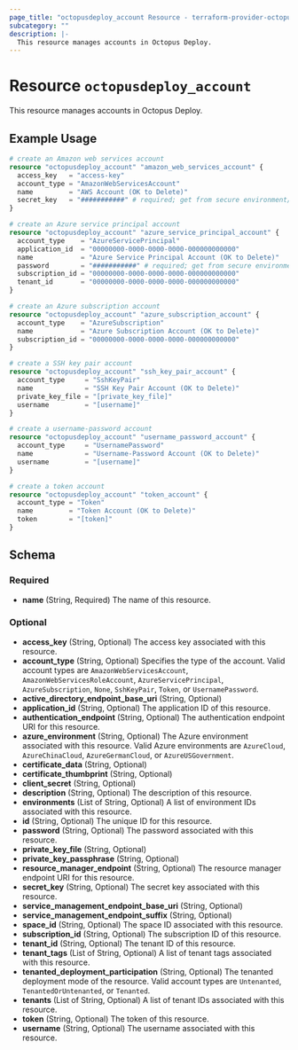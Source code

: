 ```yaml
---
page_title: "octopusdeploy_account Resource - terraform-provider-octopusdeploy"
subcategory: ""
description: |-
  This resource manages accounts in Octopus Deploy.
---
```


# Resource `octopusdeploy_account`

This resource manages accounts in Octopus Deploy.

## Example Usage

```terraform
# create an Amazon web services account
resource "octopusdeploy_account" "amazon_web_services_account" {
  access_key   = "access-key"
  account_type = "AmazonWebServicesAccount"
  name         = "AWS Account (OK to Delete)"
  secret_key   = "###########" # required; get from secure environment/store
}

# create an Azure service principal account
resource "octopusdeploy_account" "azure_service_principal_account" {
  account_type    = "AzureServicePrincipal"
  application_id  = "00000000-0000-0000-0000-000000000000"
  name            = "Azure Service Principal Account (OK to Delete)"
  password        = "###########" # required; get from secure environment/store
  subscription_id = "00000000-0000-0000-0000-000000000000"
  tenant_id       = "00000000-0000-0000-0000-000000000000"
}

# create an Azure subscription account
resource "octopusdeploy_account" "azure_subscription_account" {
  account_type    = "AzureSubscription"
  name            = "Azure Subscription Account (OK to Delete)"
  subscription_id = "00000000-0000-0000-0000-000000000000"
}

# create a SSH key pair account
resource "octopusdeploy_account" "ssh_key_pair_account" {
  account_type     = "SshKeyPair"
  name             = "SSH Key Pair Account (OK to Delete)"
  private_key_file = "[private_key_file]"
  username         = "[username]"
}

# create a username-password account
resource "octopusdeploy_account" "username_password_account" {
  account_type     = "UsernamePassword"
  name             = "Username-Password Account (OK to Delete)"
  username         = "[username]"
}

# create a token account
resource "octopusdeploy_account" "token_account" {
  account_type = "Token"
  name         = "Token Account (OK to Delete)"
  token        = "[token]"
}
```

## Schema

### Required

- **name** (String, Required) The name of this resource.

### Optional

- **access_key** (String, Optional) The access key associated with this resource.
- **account_type** (String, Optional) Specifies the type of the account. Valid account types are `AmazonWebServicesAccount`, `AmazonWebServicesRoleAccount`, `AzureServicePrincipal`, `AzureSubscription`, `None`, `SshKeyPair`, `Token`, or `UsernamePassword`.
- **active_directory_endpoint_base_uri** (String, Optional)
- **application_id** (String, Optional) The application ID of this resource.
- **authentication_endpoint** (String, Optional) The authentication endpoint URI for this resource.
- **azure_environment** (String, Optional) The Azure environment associated with this resource. Valid Azure environments are `AzureCloud`, `AzureChinaCloud`, `AzureGermanCloud`, or `AzureUSGovernment`.
- **certificate_data** (String, Optional)
- **certificate_thumbprint** (String, Optional)
- **client_secret** (String, Optional)
- **description** (String, Optional) The description of this resource.
- **environments** (List of String, Optional) A list of environment IDs associated with this resource.
- **id** (String, Optional) The unique ID for this resource.
- **password** (String, Optional) The password associated with this resource.
- **private_key_file** (String, Optional)
- **private_key_passphrase** (String, Optional)
- **resource_manager_endpoint** (String, Optional) The resource manager endpoint URI for this resource.
- **secret_key** (String, Optional) The secret key associated with this resource.
- **service_management_endpoint_base_uri** (String, Optional)
- **service_management_endpoint_suffix** (String, Optional)
- **space_id** (String, Optional) The space ID associated with this resource.
- **subscription_id** (String, Optional) The subscription ID of this resource.
- **tenant_id** (String, Optional) The tenant ID of this resource.
- **tenant_tags** (List of String, Optional) A list of tenant tags associated with this resource.
- **tenanted_deployment_participation** (String, Optional) The tenanted deployment mode of the resource. Valid account types are `Untenanted`, `TenantedOrUntenanted`, or `Tenanted`.
- **tenants** (List of String, Optional) A list of tenant IDs associated with this resource.
- **token** (String, Optional) The token of this resource.
- **username** (String, Optional) The username associated with this resource.


